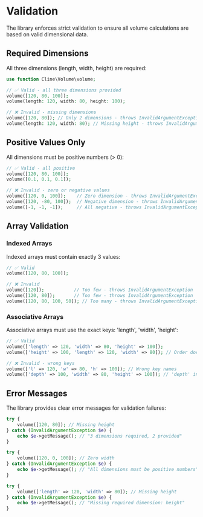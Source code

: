 # Validation

The library enforces strict validation to ensure all volume calculations are based on valid dimensional data.

## Required Dimensions

All three dimensions (length, width, height) are required:

```php
use function Cline\Volume\volume;

// ✅ Valid - all three dimensions provided
volume([120, 80, 100]);
volume(length: 120, width: 80, height: 100);

// ❌ Invalid - missing dimensions
volume([120, 80]); // Only 2 dimensions - throws InvalidArgumentException
volume(length: 120, width: 80); // Missing height - throws InvalidArgumentException
```

## Positive Values Only

All dimensions must be positive numbers (> 0):

```php
// ✅ Valid - all positive
volume([120, 80, 100]);
volume([0.1, 0.1, 0.1]);

// ❌ Invalid - zero or negative values
volume([120, 0, 100]);    // Zero dimension - throws InvalidArgumentException
volume([120, -80, 100]);  // Negative dimension - throws InvalidArgumentException
volume([-1, -1, -1]);     // All negative - throws InvalidArgumentException
```

## Array Validation

### Indexed Arrays

Indexed arrays must contain exactly 3 values:

```php
// ✅ Valid
volume([120, 80, 100]);

// ❌ Invalid
volume([120]);           // Too few - throws InvalidArgumentException
volume([120, 80]);       // Too few - throws InvalidArgumentException
volume([120, 80, 100, 50]); // Too many - throws InvalidArgumentException
```

### Associative Arrays

Associative arrays must use the exact keys: 'length', 'width', 'height':

```php
// ✅ Valid
volume(['length' => 120, 'width' => 80, 'height' => 100]);
volume(['height' => 100, 'length' => 120, 'width' => 80]); // Order doesn't matter

// ❌ Invalid - wrong keys
volume(['l' => 120, 'w' => 80, 'h' => 100]); // Wrong key names
volume(['depth' => 100, 'width' => 80, 'height' => 100]); // 'depth' instead of 'length'
```

## Error Messages

The library provides clear error messages for validation failures:

```php
try {
    volume([120, 80]); // Missing height
} catch (InvalidArgumentException $e) {
    echo $e->getMessage(); // "3 dimensions required, 2 provided"
}

try {
    volume([120, 0, 100]); // Zero width
} catch (InvalidArgumentException $e) {
    echo $e->getMessage(); // "All dimensions must be positive numbers"
}

try {
    volume(['length' => 120, 'width' => 80]); // Missing height
} catch (InvalidArgumentException $e) {
    echo $e->getMessage(); // "Missing required dimension: height"
}
```
